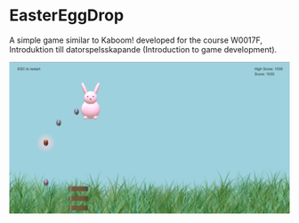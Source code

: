 # EasterEggDrop

A simple game similar to Kaboom! developed for the course W0017F, Introduktion till datorspelsskapande (Introduction to game development).

![Screen shot of EasterEggDrop](Screen_shot.png "EasterEggDrop")
